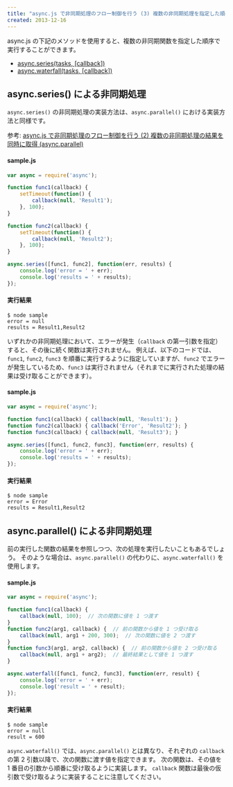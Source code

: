 ```yaml
---
title: "async.js で非同期処理のフロー制御を行う (3) 複数の非同期処理を指定した順に実行する (async.series, async.waterfall)"
created: 2013-12-16
---
```



async.js の下記のメソッドを使用すると、複数の非同期関数を指定した順序で実行することができます。

* [async.series(tasks, [callback])](http://caolan.github.io/async/docs.html#.series)
* [async.waterfall(tasks, [callback])](http://caolan.github.io/async/docs.html#.waterfall)


async.series() による非同期処理
----

`async.series()` の非同期処理の実装方法は、`async.parallel()` における実装方法と同様です。

参考: [async.js で非同期処理のフロー制御を行う (2) 複数の非同期処理の結果を同時に取得 (async.parallel)](async-js2.html)


#### sample.js

```javascript
var async = require('async');

function func1(callback) {
    setTimeout(function() {
        callback(null, 'Result1');
    }, 100);
}

function func2(callback) {
    setTimeout(function() {
        callback(null, 'Result2');
    }, 100);
}

async.series([func1, func2], function(err, results) {
    console.log('error = ' + err);
    console.log('results = ' + results);
});
```

#### 実行結果

```
$ node sample
error = null
results = Result1,Result2
```

いずれかの非同期処理において、エラーが発生（`callback` の第一引数を指定）すると、その後に続く関数は実行されません。
例えば、以下のコードでは、`func1`, `func2`, `func3` を順番に実行するように指定していますが、`func2` でエラーが発生しているため、`func3` は実行されません（それまでに実行された処理の結果は受け取ることができます）。

#### sample.js

```javascript
var async = require('async');

function func1(callback) { callback(null, 'Result1'); }
function func2(callback) { callback('Error', 'Result2'); }
function func3(callback) { callback(null, 'Result3'); }

async.series([func1, func2, func3], function(err, results) {
    console.log('error = ' + err);
    console.log('results = ' + results);
});
```

#### 実行結果

```
$ node sample
error = Error
results = Result1,Result2
```


async.parallel() による非同期処理
----

前の実行した関数の結果を参照しつつ、次の処理を実行したいこともあるでしょう。
そのような場合は、`async.parallel()` の代わりに、`async.waterfall()` を使用します。

#### sample.js

```javascript
var async = require('async');

function func1(callback) {
    callback(null, 100);  // 次の関数に値を 1 つ渡す
}
function func2(arg1, callback) {  // 前の関数から値を 1 つ受け取る
    callback(null, arg1 + 200, 300);  // 次の関数に値を 2 つ渡す
}
function func3(arg1, arg2, callback) {  // 前の関数から値を 2 つ受け取る
    callback(null, arg1 + arg2);  // 最終結果として値を 1 つ渡す
}

async.waterfall([func1, func2, func3], function(err, result) {
    console.log('error = ' + err);
    console.log('result = ' + result);
});
```

#### 実行結果

```
$ node sample
error = null
result = 600
```

`async.waterfall()` では、`async.parallel()` とは異なり、それぞれの `callback` の第 2 引数以降で、次の関数に渡す値を指定できます。
次の関数は、その値を 1 番目の引数から順番に受け取るように実装します。
`callback` 関数は最後の仮引数で受け取るように実装することに注意してください。

